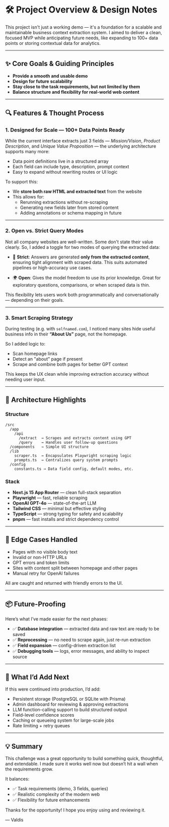# 🛠️ Project Overview & Design Notes

This project isn't just a working demo — it's a foundation for a scalable and maintainable business context extraction system. I aimed to deliver a clean, focused MVP while anticipating future needs, like expanding to 100+ data points or storing contextual data for analytics.

---

## ✨ Core Goals & Guiding Principles

- **Provide a smooth and usable demo**
- **Design for future scalability**
- **Stay close to the task requirements, but not limited by them**
- **Balance structure and flexibility for real-world web content**

---

## 🔍 Features & Thought Process

### 1. Designed for Scale — 100+ Data Points Ready

While the current interface extracts just 3 fields — *Mission/Vision*, *Product Description*, and *Unique Value Proposition* — the underlying architecture supports many more:

- Data point definitions live in a structured array
- Each field can include type, description, prompt context
- Easy to expand without rewriting routes or UI logic

To support this:

- We **store both raw HTML and extracted text** from the website
- This allows for:
  - Rerunning extractions without re-scraping
  - Generating new fields later from stored content
  - Adding annotations or schema mapping in future

---

### 2. Open vs. Strict Query Modes

Not all company websites are well-written. Some don't state their value clearly. So, I added a toggle for two modes of querying the extracted data:

- 🧱 **Strict**: Answers are generated **only from the extracted content**, ensuring tight alignment with scraped data. This suits automated pipelines or high-accuracy use cases.

- 🌍 **Open**: Gives the model freedom to use its prior knowledge. Great for exploratory questions, comparisons, or when scraped data is thin.

This flexibility lets users work both programmatically and conversationally — depending on their goals.

---

### 3. Smart Scraping Strategy

During testing (e.g. with `selfnamed.com`), I noticed many sites hide useful business info in their **“About Us”** page, not the homepage.

So I added logic to:
- Scan homepage links
- Detect an "about" page if present
- Scrape and combine both pages for better GPT context

This keeps the UX clean while improving extraction accuracy without needing user input.

---

## 🧱 Architecture Highlights

### Structure

```
/src
  /app
    /api
      /extract  → Scrapes and extracts content using GPT
      /query    → Handles user follow-up questions
  /components   → Simple UI structure
  /lib
    scraper.ts  → Encapsulates Playwright scraping logic
    prompts.ts  → Centralizes query system prompts
  /config
    constants.ts → Data field config, default modes, etc.
```

### Stack

- **Next.js 15 App Router** — clean full-stack separation
- **Playwright** — fast, reliable scraping
- **OpenAI GPT-4o** — state-of-the-art LLM
- **Tailwind CSS** — minimal but effective styling
- **TypeScript** — strong typing for safety and scalability
- **pnpm** — fast installs and strict dependency control

---

## 🧪 Edge Cases Handled

- Pages with no visible body text
- Invalid or non-HTTP URLs
- GPT errors and token limits
- Sites with content split between homepage and other pages
- Manual retry for OpenAI failures

All are caught and returned with friendly errors to the UI.

---

## 📦 Future-Proofing

Here’s what I’ve made easier for the next phases:

- ✅ **Database integration** — extracted data and raw text are ready to be saved
- ✅ **Reprocessing** — no need to scrape again, just re-run extraction
- ✅ **Field expansion** — config-driven extraction list
- ✅ **Debugging tools** — logs, error messages, and ability to inspect source

---

## 🧠 What I’d Add Next

If this were continued into production, I’d add:

- Persistent storage (PostgreSQL or SQLite with Prisma)
- Admin dashboard for reviewing & approving extractions
- LLM function-calling support to build structured output
- Field-level confidence scores
- Caching or queueing system for large-scale jobs
- Rate limiting + retry queues

---

## 💡 Summary

This challenge was a great opportunity to build something quick, thoughtful, and extendable. I made sure it works well now but doesn’t hit a wall when the requirements grow.

It balances:

- ✅ Task requirements (demo, 3 fields, queries)
- ✅ Realistic complexity of the modern web
- ✅ Flexibility for future enhancements

Thanks for the opportunity! I hope you enjoy using and reviewing it.

— Valdis
